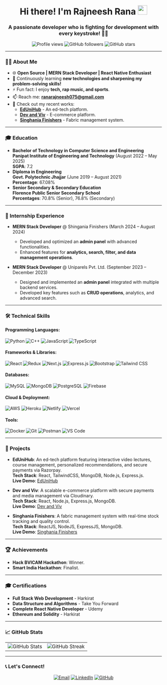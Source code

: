 <h1 align="center">Hi there! I'm Rajneesh Rana <img src="https://emojis.slackmojis.com/emojis/images/1536351075/4594/blob-wave.gif" width="30" height="30px"/></h1>
<h3 align="center">A passionate developer who is fighting for development with every keystroke! 🦾✨</h3>

<p align="center">
  <img src="https://komarev.com/ghpvc/?username=rajneeshrana0&label=Profile%20views&color=0e75b6&style=flat" alt="Profile views" />
  <img alt="GitHub followers" src="https://img.shields.io/github/followers/rajneeshrana0?style=social">
  <img alt="GitHub stars" src="https://img.shields.io/github/stars/rajneeshrana0?style=social">
</p>

---

### 👨‍💻 About Me
- 🌐 **Open Source | MERN Stack Developer | React Native Enthusiast**  
- 🌱 Continuously learning **new technologies and sharpening my problem-solving skills!**  
- ⚡ Fun fact: I enjoy **tech, rap music, and sports**.  
- 📫 Reach me: **[ranarajneesh075@gmail.com](mailto:ranarajneesh075@gmail.com)**  
- 🌟 Check out my recent works:  
  - **[EdUniHub](https://ed-uni-hub.vercel.app/)** - An ed-tech platform.  
  - **[Dev and Viv](https://ecom-nu-five.vercel.app/)** - E-commerce platform.  
  - **[Singhania Finishers](https://singh-live.vercel.app/)** - Fabric management system.  

---

### 🎓 Education
- **Bachelor of Technology in Computer Science and Engineering**  
  **Panipat Institute of Engineering and Technology** (August 2022 – May 2025)  
  **SGPA**: 7.2  
- **Diploma in Engineering**  
  **Govt. Polytechnic Jhajjar** (June 2019 – August 2021)  
  **Percentage**: 67.08%  
- **Senior Secondary & Secondary Education**  
  **Florence Public Senior Secondary School**  
  **Percentages**: 70.8% (Senior), 76.8% (Secondary)  

---

### 💼 Internship Experience
- **MERN Stack Developer** @ Shingania Finishers (March 2024 – August 2024)  
  - Developed and optimized an **admin panel** with advanced functionalities.  
  - Enhanced features for **analytics, search, filter, and data management operations**.  

- **MERN Stack Developer** @ Uniparels Pvt. Ltd. (September 2023 – December 2023)  
  - Designed and implemented an **admin panel** integrated with multiple backend services.  
  - Developed key features such as **CRUD operations**, analytics, and advanced search.  

---

### 🛠️ Technical Skills
#### Programming Languages:
![Python](https://img.shields.io/badge/-Python-3776AB?logo=python&logoColor=white&style=flat-square)
![C++](https://img.shields.io/badge/-C++-00599C?logo=c%2B%2B&logoColor=white&style=flat-square)
![JavaScript](https://img.shields.io/badge/-JavaScript-F7DF1E?logo=javascript&logoColor=black&style=flat-square)
![TypeScript](https://img.shields.io/badge/-TypeScript-3178C6?logo=typescript&logoColor=white&style=flat-square)

#### Frameworks & Libraries:
![React](https://img.shields.io/badge/-React-61DAFB?logo=react&logoColor=black&style=flat-square)
![Redux](https://img.shields.io/badge/-Redux-764ABC?logo=redux&logoColor=white&style=flat-square)
![Next.js](https://img.shields.io/badge/-Next.js-000000?logo=next.js&logoColor=white&style=flat-square)
![Express.js](https://img.shields.io/badge/-Express.js-000000?logo=express&logoColor=white&style=flat-square)
![Bootstrap](https://img.shields.io/badge/-Bootstrap-7952B3?logo=bootstrap&logoColor=white&style=flat-square)
![Tailwind CSS](https://img.shields.io/badge/-Tailwind_CSS-38B2AC?logo=tailwind-css&logoColor=white&style=flat-square)

#### Databases:
![MySQL](https://img.shields.io/badge/-MySQL-4479A1?logo=mysql&logoColor=white&style=flat-square)
![MongoDB](https://img.shields.io/badge/-MongoDB-47A248?logo=mongodb&logoColor=white&style=flat-square)
![PostgreSQL](https://img.shields.io/badge/-PostgreSQL-336791?logo=postgresql&logoColor=white&style=flat-square)
![Firebase](https://img.shields.io/badge/-Firebase-FFCA28?logo=firebase&logoColor=black&style=flat-square)

#### Cloud & Deployment:
![AWS](https://img.shields.io/badge/-AWS-FF9900?logo=amazon-aws&logoColor=black&style=flat-square)
![Heroku](https://img.shields.io/badge/-Heroku-430098?logo=heroku&logoColor=white&style=flat-square)
![Netlify](https://img.shields.io/badge/-Netlify-00C7B7?logo=netlify&logoColor=white&style=flat-square)
![Vercel](https://img.shields.io/badge/-Vercel-000000?logo=vercel&logoColor=white&style=flat-square)

#### Tools:
![Docker](https://img.shields.io/badge/-Docker-2496ED?logo=docker&logoColor=white&style=flat-square)
![Git](https://img.shields.io/badge/-Git-F05032?logo=git&logoColor=white&style=flat-square)
![Postman](https://img.shields.io/badge/-Postman-FF6C37?logo=postman&logoColor=white&style=flat-square)
![VS Code](https://img.shields.io/badge/-VS_Code-0078D4?logo=visual-studio-code&logoColor=white&style=flat-square)

---

### 🌟 Projects
- **EdUniHub**: An ed-tech platform featuring interactive video lectures, course management, personalized recommendations, and secure payments via Razorpay.  
  **Tech Stack**: React, TailwindCSS, MongoDB, Node.js, Express.js.  
  **Live Demo**: [EdUniHub](https://ed-uni-hub.vercel.app/)

- **Dev and Viv**: A scalable e-commerce platform with secure payments and media management via Cloudinary.  
  **Tech Stack**: React, Node.js, Express.js, MongoDB.  
  **Live Demo**: [Dev and Viv](https://ecom-nu-five.vercel.app/)

- **Singhania Finishers**: A fabric management system with real-time stock tracking and quality control.  
  **Tech Stack**: ReactJS, NodeJS, ExpressJS, MongoDB.  
  **Live Demo**: [Singhania Finishers](https://singh-live.vercel.app/)

---

### 🏆 Achievements
- **Hack BVICAM Hackathon**: Winner.  
- **Smart India Hackathon**: Finalist.  

---

### 🎓 Certifications
- **Full Stack Web Development** - Harkirat  
- **Data Structure and Algorithms** - Take You Forward  
- **Complete React Native Developer** - Udemy  
- **Ethereum and Solidity** - Harkirat  

---

### 📈 GitHub Stats
<table>
  <tr>
    <td><img src="https://github-readme-stats.vercel.app/api?username=rajneeshrana0&show_icons=true&theme=radical&hide_border=true" alt="GitHub Stats" /></td>
    <td><img src="https://github-readme-streak-stats.herokuapp.com?user=rajneeshrana0&theme=radical&hide_border=true" alt="GitHub Streak" /></td>
  </tr>
</table>

---

### 📞 Let's Connect!
<p align="center">
  <a href="mailto:ranarajneesh075@gmail.com"><img alt="Email" src="https://img.shields.io/badge/Email-D14836?logo=gmail&logoColor=white&style=flat-square"></a>
  <a href="https://www.linkedin.com/in/rajneeshrana0/"><img alt="LinkedIn" src="https://img.shields.io/badge/LinkedIn-0A66C2?logo=linkedin&logoColor=white&style=flat-square"></a>
  <a href="https://github.com/rajneeshrana0"><img alt="GitHub" src="https://img.shields.io/badge/GitHub-181717?logo=github&logoColor=white&style=flat-square"></a>
</p>
